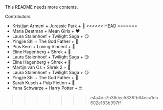 This README needs more contents.

Contributors

- Kristijan Armeni + Jurassic Park + :eggplant:
<<<<<< HEAD
=======
- Maria Deetman + Mean Girls + :heart:
- Laura Stalenhoef + Twilight Saga + :smirk:
- Yingjie Shi + The God Father + :tomato:
- Pius Kern + Loving Vincent + :see_no_evil:
- Eline Hagenberg + Shrek + :baby_chick:
- Laura Stalenhoef + Twilight Saga + :smirk:
- Eline Hagenberg + Shrek + :baby_chick:
- Martijn van Os + Shrek 2 + :money_mouth_face:
- Laura Stalenhoef + Twilight Saga + :smirk:
- Yingjie Shi + The God Father + :tomato:
- Sarah Kusch + Pulp Fiction + :bug:
- Yana Schwarze + Harry Potter + :nerd_face:
>>>>>>> e4a4dc7b36dec5839fb64eca1cb602e183b997ff
